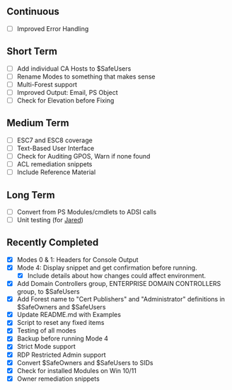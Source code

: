 ## Continuous
- [ ] Improved Error Handling

## Short Term
- [ ] Add individual CA Hosts to $SafeUsers
- [ ] Rename Modes to something that makes sense
- [ ] Multi-Forest support
- [ ] Improved Output: Email, PS Object
- [ ] Check for Elevation before Fixing

## Medium Term
- [ ] ESC7 and ESC8 coverage
- [ ] Text-Based User Interface
- [ ] Check for Auditing GPOS, Warn if none found
- [ ] ACL remediation snippets
- [ ] Include Reference Material

## Long Term
- [ ] Convert from PS Modules/cmdlets to ADSI calls
- [ ] Unit testing (for [Jared](https://github.com/trimarcjared))

## Recently Completed
- [x] Modes 0 & 1: Headers for Console Output
- [x] Mode 4: Display snippet and get confirmation before running.
  - [x] Include details about how changes could affect environment. 
- [x] Add Domain Controllers group, ENTERPRISE DOMAIN CONTROLLERS group, to $SafeUsers
- [x] Add Forest name to "Cert Publishers" and "Administrator" definitions in $SafeOwners and $SafeUsers
- [x] Update README.md with Examples
- [x] Script to reset any fixed items
- [x] Testing of all modes
- [x] Backup before running Mode 4
- [x] Strict Mode support
- [x] RDP Restricted Admin support
- [x] Convert $SafeOwners and $SafeUsers to SIDs
- [x] Check for installed Modules on Win 10/11
- [x] Owner remediation snippets
